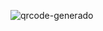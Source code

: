 ![qrcode-generado](https://github.com/DiegoOrtegaElRincon/WildCount/assets/118464823/808fb811-7d03-4875-af78-c4540826a3f4)
